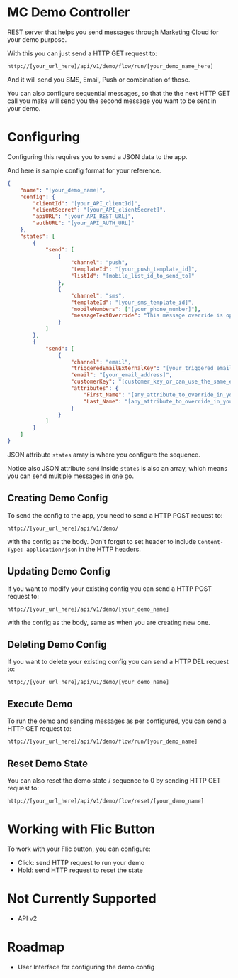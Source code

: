 # MC Demo Controller
REST server that helps you send messages through Marketing Cloud for your demo purpose. 

With this you can just send a HTTP GET request to:
```
http://[your_url_here]/api/v1/demo/flow/run/[your_demo_name_here]
```

And it will send you SMS, Email, Push or combination of those.

You can also configure sequential messages, so that the the next HTTP GET call you make will send you the second message you want to be sent in your demo.


# Configuring
Configuring this requires you to send a JSON data to the app.

And here is sample config format for your reference.
```json
{
    "name": "[your_demo_name]",
    "config": {
        "clientId": "[your_API_clientId]",
        "clientSecret": "[your_API_clientSecret]",
        "apiURL": "[your_API_REST_URL]",
        "authURL": "[your_API_AUTH_URL]"
    },
    "states": [
        {
            "send": [
                {
                    "channel": "push",
                    "templateId": "[your_push_template_id]",
                    "listId": "[mobile_list_id_to_send_to]"
                },
                {
                    "channel": "sms",
                    "templateId": "[your_sms_template_id]",
                    "mobileNumbers": ["[your_phone_number]"],
                    "messageTextOverride": "This message override is optional. With this you can override the message text in your SMS template."
                }
            ]
        },
        {
            "send": [
                {
                    "channel": "email",
                    "triggeredEmailExternalKey": "[your_triggered_email_external_key]",
                    "email": "[your_email_address]",
                    "customerKey": "[customer_key_or_can_use_the_same_email_address_as_above]",
                    "attributes": {
                        "First_Name": "[any_attribute_to_override_in_your_template]",
                        "Last_Name": "[any_attribute_to_override_in_your_template]"
                    }
                }
            ]
        }
    ]
}
```

JSON attribute `states` array is where you configure the sequence.

Notice also JSON attribute `send` inside `states` is also an array, which means you can send multiple messages in one go.

## Creating Demo Config
To send the config to the app, you need to send a HTTP POST request to:
```
http://[your_url_here]/api/v1/demo/
```
with the config as the body. Don't forget to set header to include `Content-Type: application/json` in the HTTP headers.

## Updating Demo Config
If you want to modify your existing config you can send a HTTP POST request to:
```
http://[your_url_here]/api/v1/demo/[your_demo_name]
```
with the config as the body, same as when you are creating new one.

## Deleting Demo Config
If you want to delete your existing config you can send a HTTP DEL request to:
```
http://[your_url_here]/api/v1/demo/[your_demo_name]
```

## Execute Demo
To run the demo and sending messages as per configured, you can send a HTTP GET request to:
```
http://[your_url_here]/api/v1/demo/flow/run/[your_demo_name]
```

## Reset Demo State
You can also reset the demo state / sequence to 0 by sending HTTP GET request to:
```
http://[your_url_here]/api/v1/demo/flow/reset/[your_demo_name]
```


# Working with Flic Button
To work with your Flic button, you can configure:
- Click: send HTTP request to run your demo 
- Hold: send HTTP request to reset the state


# Not Currently Supported
- API v2


# Roadmap
- User Interface for configuring the demo config
